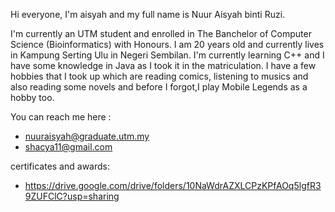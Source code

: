 Hi everyone, I'm aisyah and my full name is Nuur Aisyah binti Ruzi.

I'm currently an UTM student and enrolled in The Banchelor of Computer Science (Bioinformatics) with Honours.
I am 20 years old and currently lives in Kampung Serting Ulu in Negeri Sembilan.
I'm currently learning C++ and I have some knowledge in Java as I took it in the matriculation.
I have a few hobbies that I took up which are reading comics, listening to musics and also reading some novels and before I forgot,I play Mobile Legends as a hobby too.


You can reach me here :
  - nuuraisyah@graduate.utm.my
  - shacya11@gmail.com
    
certificates and awards:
  - https://drive.google.com/drive/folders/10NaWdrAZXLCPzKPfAOq5lgfR39ZUFClC?usp=sharing 
 
